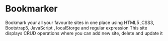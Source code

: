 # Bookmarker
Bookmark your all your favourite sites in one place using HTML5 ,CSS3, Bootstrap5, JavaScript , localStorge and regular expression
This site displays CRUD operations where you can add new site, delete and update it 
